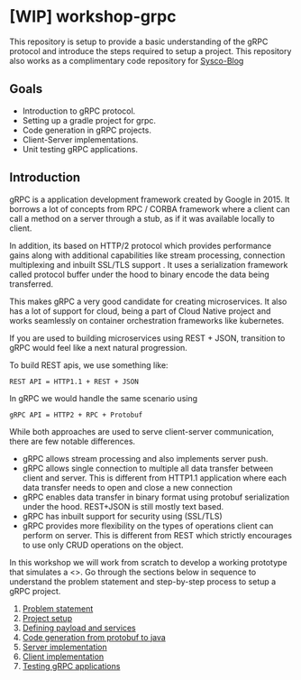 # [WIP] workshop-grpc
This repository is setup to provide a basic understanding of the gRPC protocol and introduce the steps required to setup a project. This repository also works as a complimentary code repository for [Sysco-Blog](adfasdf)

## Goals
- Introduction to gRPC protocol.
- Setting up a gradle project for grpc.
- Code generation in gRPC projects.
- Client-Server implementations.
- Unit testing gRPC applications.

## Introduction

gRPC is a application development framework created by Google in 2015. It borrows a lot of concepts from RPC / CORBA framework where a client can call a method on a server through a stub, as if it was available locally to client. 

In addition, its based on HTTP/2 protocol which provides performance gains along with additional capabilities like stream processing, connection multiplexing and inbuilt SSL/TLS support . It uses a serialization framework called protocol buffer  under the hood to binary encode the data being transferred.

This makes gRPC a very good candidate for creating microservices. It also has a lot of support for cloud, being a part of Cloud Native project and works seamlessly on container orchestration frameworks like kubernetes. 

If you are used to building microservices using REST + JSON, transition to gRPC would feel like a next natural progression.

To build REST apis, we use something like:
```
REST API = HTTP1.1 + REST + JSON
```
In gRPC we would handle the same scenario using
```
gRPC API = HTTP2 + RPC + Protobuf
```
While both approaches are used to serve client-server communication, there are few notable differences.
- gRPC allows stream processing and also implements server push.
- gRPC allows single connection to multiple all data transfer between client and server. This is different from HTTP1.1 application where each data transfer needs to open and close a new connection
- gRPC enables data transfer in binary format using protobuf serialization under the hood. REST+JSON is still mostly text based.
- gRPC has inbuilt support for security using (SSL/TLS)
- gRPC provides more flexibility on the types of operations client can perform on  server. This is different from REST which strictly encourages to use only CRUD operations on the object.

In this workshop we will work from scratch to develop a working prototype that simulates a <>. Go through the sections below in sequence to understand the problem statement and step-by-step process to setup a gRPC project.
1. [Problem statement](./docs/01-problem-statement/README.md)
2. [Project setup](./docs/02-project-setup/README.md)
3. [Defining payload and services](./docs/03-defining-payload/README.md)
4. [Code generation from protobuf to java](./docs/04-code-generation/README.md)
5. [Server implementation](./docs/05-server-implementation/README.md)
6. [Client implementation](./docs/06-client-implementation/README.md)
7. [Testing gRPC applications](./docs/07-testing-grpc-services/README.md)
